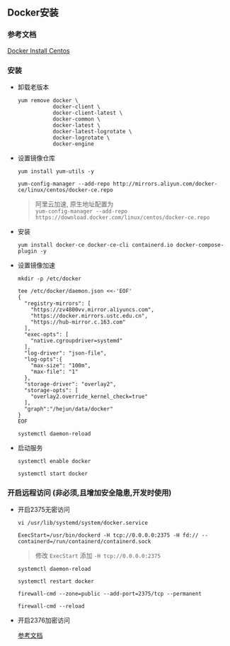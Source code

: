 ## Docker安装

### 参考文档

[Docker Install Centos](https://docs.docker.com/engine/install/centos/)

### 安装

- 卸载老版本
  ```
  yum remove docker \
             docker-client \
             docker-client-latest \
             docker-common \
             docker-latest \
             docker-latest-logrotate \
             docker-logrotate \
             docker-engine
  ```

- 设置镜像仓库

  ```
  yum install yum-utils -y
  ```

  ```
  yum-config-manager --add-repo http://mirrors.aliyun.com/docker-ce/linux/centos/docker-ce.repo
  ```
  > 阿里云加速, 原生地址配置为 <br/> `yum-config-manager --add-repo https://download.docker.com/linux/centos/docker-ce.repo`

- 安装

  ```
  yum install docker-ce docker-ce-cli containerd.io docker-compose-plugin -y
  ```

- 设置镜像加速

  ```
  mkdir -p /etc/docker
  ```

  ```
  tee /etc/docker/daemon.json <<-'EOF'
  {
    "registry-mirrors": [
      "https://zv4800vv.mirror.aliyuncs.com",
      "https://docker.mirrors.ustc.edu.cn",
      "https://hub-mirror.c.163.com"
    ],
    "exec-opts": [
      "native.cgroupdriver=systemd"
    ],
    "log-driver": "json-file",
    "log-opts":{
      "max-size": "100m",
      "max-file": "1"
    },
    "storage-driver": "overlay2",
    "storage-opts": [
      "overlay2.override_kernel_check=true"
    ],
    "graph":"/hejun/data/docker"
  }
  EOF
  ```

  ```
  systemctl daemon-reload
  ```

- 启动服务

  ```
  systemctl enable docker
  ```

  ```
  systemctl start docker
  ```

### 开启远程访问 (非必须,且增加安全隐患,开发时使用)

- 开启2375无密访问
  ```
  vi /usr/lib/systemd/system/docker.service
  ```

  ```
  ExecStart=/usr/bin/dockerd -H tcp://0.0.0.0:2375 -H fd:// --containerd=/run/containerd/containerd.sock
  ```
  > 修改 `ExecStart` 添加 `-H tcp://0.0.0.0:2375`

  ```
  systemctl daemon-reload
  ```

  ```
  systemctl restart docker
  ```

  ```
  firewall-cmd --zone=public --add-port=2375/tcp --permanent
  ```

  ```
  firewall-cmd --reload
  ```

- 开启2376加密访问

  [参考文档](https://docs.docker.com/engine/security/protect-access/#use-tls-https-to-protect-the-docker-daemon-socket)
